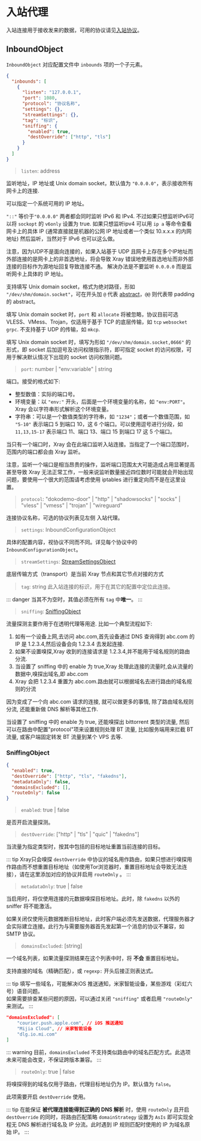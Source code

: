 # 入站代理

入站连接用于接收发来的数据，可用的协议请见[入站协议](./inbounds/)。

## InboundObject

`InboundObject` 对应配置文件中 `inbounds` 项的一个子元素。

```json
{
  "inbounds": [
    {
      "listen": "127.0.0.1",
      "port": 1080,
      "protocol": "协议名称",
      "settings": {},
      "streamSettings": {},
      "tag": "标识",
      "sniffing": {
        "enabled": true,
        "destOverride": ["http", "tls"]
      }
    }
  ]
}
```

> `listen`: address

监听地址，IP 地址或 Unix domain socket，默认值为
`"0.0.0.0"`，表示接收所有网卡上的连接.

可以指定一个系统可用的 IP 地址。

`"::"` 等价于`"0.0.0.0"` 两者都会同时监听 IPv6 和 IPv4.
不过如果只想监听IPv6可以将 `sockopt` 的 `v6only` 设置为 true. 如果只想监听ipv4
可以用 `ip a` 等命令查看网卡上的具体 IP (通常直接就是机器的公网 IP
地址或者一个类似 10.x.x.x 的内网地址) 然后监听，当然对于 IPv6 也可以这么做。

注意，因为UDP不是面向连接的，如果入站基于 UDP
且网卡上存在多个IP地址而外部连接的是网卡上的非首选地址，将会导致 Xray
错误地使用首选地址而非外部连接的目标作为源地址回复导致连接不通。
解决办法是不要监听 `0.0.0.0` 而是监听网卡上具体的 IP 地址。

支持填写 Unix domain socket，格式为绝对路径，形如
`"/dev/shm/domain.socket"`，可在开头加 `@` 代表
[abstract](https://www.man7.org/linux/man-pages/man7/unix.7.html)，`@@` 则代表带
padding 的 abstract。

填写 Unix domain socket 时，`port` 和 `allocate` 将被忽略，协议目前可选
VLESS、VMess、Trojan，仅适用于基于 TCP 的底层传输，如 `tcp` `websocket` `grpc`.
不支持基于 UDP 的传输，如 `mkcp`.

填写 Unix domain socket 时，填写为形如 `"/dev/shm/domain.socket,0666"`
的形式，即 socket 后加逗号及访问权限指示符，即可指定 socket
的访问权限，可用于解决默认情况下出现的 socket 访问权限问题。

> `port`: number | "env:variable" | string

端口。接受的格式如下:

- 整型数值：实际的端口号。
- 环境变量：以 `"env:"` 开头，后面是一个环境变量的名称，如 `"env:PORT"`。Xray
  会以字符串形式解析这个环境变量。
- 字符串：可以是一个数值类型的字符串，如 `"1234"`；或者一个数值范围，如 `"5-10"`
  表示端口 5 到端口 10，这 6 个端口。可以使用逗号进行分段，如 `11,13,15-17`
  表示端口 11、端口 13、端口 15 到端口 17 这 5 个端口。

当只有一个端口时，Xray
会在此端口监听入站连接。当指定了一个端口范围时，范围内的端口都会由 Xray 监听。

注意，监听一个端口是相当昂贵的操作，监听端口范围太大可能造成占用显著提高甚至导致
Xray
无法正常工作，一般来说监听数量接近四位数时可能就会开始出现问题，要使用一个很大的范围请考虑使用
iptables 进行重定向而不是在这里设置。

> `protocol`: "dokodemo-door" | "http" | "shadowsocks" | "socks" | "vless" |
> "vmess" | "trojan" | "wireguard"

连接协议名称，可选的协议列表见左侧 入站代理。

> `settings`: InboundConfigurationObject

具体的配置内容，视协议不同而不同。详见每个协议中的
`InboundConfigurationObject`。

> `streamSettings`: [StreamSettingsObject](./transport.md#streamsettingsobject)

底层传输方式（transport）是当前 Xray 节点和其它节点对接的方式

> `tag`: string 此入站连接的标识，用于在其它的配置中定位此连接。

::: danger 当其不为空时，其值必须在所有 `tag` 中**唯一**。 :::

> `sniffing`: [SniffingObject](#sniffingobject)

流量探测主要作用于在透明代理等用途. 比如一个典型流程如下:

1. 如有一个设备上网,去访问 abc.com,首先设备通过 DNS 查询得到 abc.com 的 IP 是
   1.2.3.4,然后设备会向 1.2.3.4 去发起连接.
2. 如果不设置嗅探,Xray 收到的连接请求是 1.2.3.4,并不能用于域名规则的路由分流.
3. 当设置了 sniffing 中的 enable 为 true,Xray
   处理此连接的流量时,会从流量的数据中,嗅探出域名,即 abc.com
4. Xray 会把 1.2.3.4 重置为 abc.com.路由就可以根据域名去进行路由的域名规则的分流

因为变成了一个向 abc.com 请求的连接, 就可以做更多的事情, 除了路由域名规则分流,
还能重新做 DNS 解析等其他工作.

当设置了 sniffing 中的 enable 为 true, 还能嗅探出 bittorrent 类型的流量,
然后可以在路由中配置"protocol"项来设置规则处理 BT 流量, 比如服务端用来拦截 BT
流量, 或客户端固定转发 BT 流量到某个 VPS 去等.

### SniffingObject

```json
{
  "enabled": true,
  "destOverride": ["http", "tls", "fakedns"],
  "metadataOnly": false,
  "domainsExcluded": [],
  "routeOnly": false
}
```

> `enabled`: true | false

是否开启流量探测。

> `destOverride`: \["http" | "tls" | "quic" | "fakedns"\]

当流量为指定类型时，按其中包括的目标地址重置当前连接的目标。

::: tip Xray只会嗅探 `destOverride`
中协议的域名用作路由，如果只想进行嗅探用作路由而不想重置目标地址（如使用Tor浏览器时，重置目标地址会导致无法连接），请在这里添加对应的协议并启用
`routeOnly` 。 :::

> `metadataOnly`: true | false

当启用时，将仅使用连接的元数据嗅探目标地址。此时，除 `fakedns` 以外的 sniffer
将不能激活。

如果关闭仅使用元数据推断目标地址，此时客户端必须先发送数据，代理服务器才会实际建立连接。此行为与需要服务器首先发起第一个消息的协议不兼容，如
SMTP 协议。

> `domainsExcluded`: [string] <Badge text="WIP" type="warning"/>

一个域名列表，如果流量探测结果在这个列表中时，将 **不会** 重置目标地址。

支持直接的域名（精确匹配），或 `regexp:` 开头后接正则表达式。

::: tip 填写一些域名，可能解决iOS
推送通知，米家智能设备，某些游戏（彩虹六号）语音问题。<br>
如果需要排查某些问题的原因，可以通过关闭 `"sniffing"` 或者启用 `"routeOnly"`
来测试。 :::

```json
"domainsExcluded": [
    "courier.push.apple.com", // iOS 推送通知
    "Mijia Cloud", // 米家智能设备
    "dlg.io.mi.com"
]
```

::: warning 目前，`domainsExcluded`
不支持类似路由中的域名匹配方式。此选项未来可能会改变，不保证跨版本兼容。 :::

> `routeOnly`: true | false

将嗅探得到的域名仅用于路由，代理目标地址仍为 IP。默认值为 `false`。

此项需要开启 `destOverride` 使用。

::: tip 在能保证 **被代理连接能得到正确的 DNS 解析** 时，使用 `routeOnly` 且开启
`destOverride` 的同时，将路由匹配策略 `domainStrategy` 设置为 `AsIs`
即可实现全程无 DNS 解析进行域名及 IP 分流。此时遇到 IP 规则匹配时使用的 IP
为域名原始 IP。 :::
